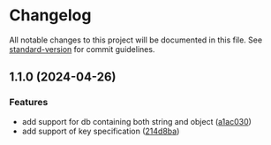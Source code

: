 # Changelog

All notable changes to this project will be documented in this file. See [standard-version](https://github.com/conventional-changelog/standard-version) for commit guidelines.

## 1.1.0 (2024-04-26)


### Features

* add support for db containing both string and object ([a1ac030](https://github.com/momingse/fzearch/commit/a1ac030bd0d9e504793ce04ac3c3caef2f37900e))
* add support of key specification ([214d8ba](https://github.com/momingse/fzearch/commit/214d8ba9a612f9e4811c484f757ed7c43191780c))
